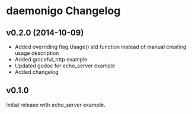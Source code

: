 # daemonigo Changelog


## v0.2.0 (2014-10-09)

- Added overriding flag.Usage() std function instead of manual creating usage description
- Added graceful_http example
- Updated godoc for echo_server example
- Added changelog

## v0.1.0

Initial release with echo_server example.
